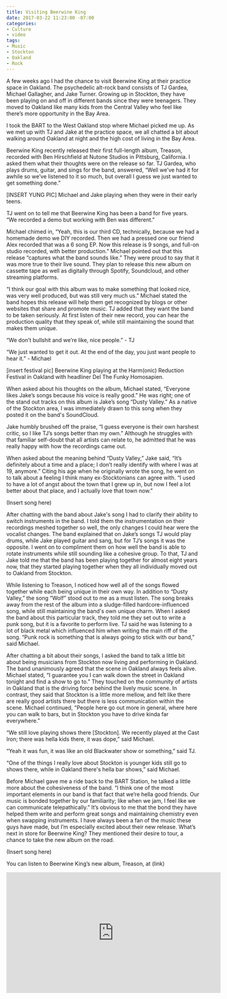 ```yaml
---
title: Visiting Beerwine King
date: 2017-03-22 11:23:00 -07:00
categories:
- Culture
- video
tags:
- Music
- Stockton
- Oakland
- Rock
---
```


A few weeks ago I had the chance to visit Beerwine King at their practice space in Oakland. The psychedelic alt-rock band consists of TJ Gardea, Michael Gallagher, and Jake Turner. Growing up in Stockton, they have been playing on and off in different bands since they were teenagers. They moved to Oakland like many kids from the Central Valley who feel like there’s more opportunity in the Bay Area. 

I took the BART to the West Oakland stop where Michael picked me up. As we met up with TJ and Jake at the practice space, we all chatted a bit about walking around Oakland at night and the high cost of living in the Bay Area.

Beerwine King recently released their first full-length album, Treason, recorded with Ben Hirschfield at Nutone Studios in Pittsburg, California. I asked them what their thoughts were on the release so far. TJ Gardea, who plays drums, guitar, and sings for the band, answered, “Well we’ve had it for awhile so we’ve listened to it so much, but overall I guess we just wanted to get something done.”

[INSERT YUNG PIC]
Michael and Jake playing when they were in their early teens.

TJ went on to tell me that Beerwine King has been a band for five years. “We recorded a demo but working with Ben was different.”

Michael chimed in, “Yeah, this is our third CD, technically, because we had a homemade demo we DIY recorded. Then we had a pressed one our friend Alex recorded that was a 6 song EP. Now this release is 9 songs, and full-on studio recorded, with better production.” Michael pointed out that this release “captures what the band sounds like.” They were proud to say that it was more true to their live sound. They plan to release this new album on cassette tape as well as digitally through Spotify, Soundcloud, and other streaming platforms.

“I think our goal with this album was to make something that looked nice, was very well produced, but was still very much us.” Michael stated the band hopes this release will help them get recognized by blogs or other websites that share and promote music. TJ added that they want the band to be taken seriously. At first listen of their new record, you can hear the production quality that they speak of, while still maintaining the sound that makes them unique. 

“We don’t bullshit and we’re like, nice people.” - TJ

“We just wanted to get it out. At the end of the day, you just want people to hear it.” - Michael

[insert festival pic]
Beerwine King playing at the Harm(onic) Reduction Festival in Oakland with headliner Del The Funky Homosapien.

When asked about his thoughts on the album, Michael stated, “Everyone likes Jake’s songs because his voice is really good.”  He was right; one of the stand out tracks on this album is Jake’s song “Dusty Valley.” As a native of the Stockton area, I was immediately drawn to this song when they posted it on the band's SoundCloud.  

Jake humbly brushed off the praise, “I guess everyone is their own harshest critic, so I like TJ’s songs better than my own.” Although he struggles with that familiar self-doubt that all artists can relate to, he admitted that he was really happy with how the recordings came out. 

When asked about the meaning behind “Dusty Valley,” Jake said, “It’s definitely about a time and a place; I don’t really identify with where I was at 19, anymore.” Citing his age when he originally wrote the song, he went on to talk about a feeling I think many ex-Stocktonians can agree with. “I used to have a lot of angst about the town that I grew up in, but now I feel a lot better about that place, and I actually love that town now.”

(Insert song here)

After chatting with the band about Jake's song I had to clarify their ability to switch instruments  in the band. I told them the instrumentation on their recordings meshed together so well, the only changes I could hear were the vocalist changes. The band explained that on Jake’s songs TJ would play drums, while Jake played guitar and sang, but for TJ’s songs it was the opposite. I went on to compliment them on how well the band is able to rotate instruments while still sounding like a cohesive group. To that, TJ and Jake told me that the band has been playing together for almost eight years now, that they started playing together when they all individually moved out to Oakland from Stockton.

While listening to Treason, I noticed how well all of the songs flowed together while each being unique in their own way. In addition to “Dusty Valley,” the song “Wolf” stood out to me as a must listen. The song breaks away from the rest of the album into a sludge-filled hardcore-influenced song, while still maintaining the band's own unique charm. When I asked the band about this particular track, they told me they set out to write a punk song, but it is a favorite to perform live.  TJ said he was listening to a lot of black metal which influenced him when writing the main riff of the song. “Punk rock is something that is always going to stick with our band,” said Michael.

After chatting a bit about their songs, I asked the band to talk a little bit about being musicians from Stockton now living and performing in Oakland. The band unanimously agreed that the scene in Oakland always feels alive. Michael stated, “I guarantee you I can walk down the street in Oakland tonight and find a show to go to.” They touched on the community of artists in Oakland that is the driving force behind the lively music scene. In contrast,  they said that Stockton is a little more mellow, and felt like there are really good artists there but there is less communication within the scene. Michael continued, “People here go out more in general, where here you can walk to bars, but in Stockton you have to drive kinda far everywhere.”

“We still love playing shows there [Stockton]. We recently played at the Cast Iron; there was hella kids there, it was dope,” said Michael.

“Yeah it was fun, it was like an old Blackwater show or something,” said TJ. 

“One of the things I really love about Stockton is younger kids still go to shows there, while in Oakland there's hella bar shows,” said Michael.

Before Michael gave me a ride back to the BART Station, he talked a little more about the cohesiveness of the band. “I think one of the most important elements in our band is that fact that we’re hella good friends. Our music is bonded together by our familiarity; like when we jam, I feel like we can communicate telepathically.” It’s obvious to me that the bond they have helped them  write and perform great songs and maintaining chemistry even when swapping instruments. I have always been a fan of the music these guys have made, but I’m especially excited about their new release. What’s next in store for Beerwine King? They mentioned their desire to tour, a chance to take the new album on the road.

(Insert song here)

You can listen to Beerwine King’s new album, Treason, at (link)

<iframe width="560" height="315" src="https://www.youtube.com/embed/r7ksxct8YSc?rel=0" frameborder="0" allowfullscreen></iframe>